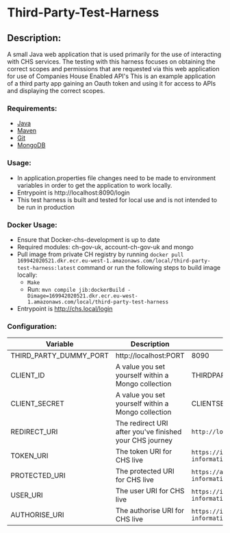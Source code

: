 # Third-Party-Test-Harness

## Description:
A small Java web application that is used primarily for the use of interacting with CHS services. The testing with this harness focuses on obtaining the correct scopes and permissions that are requested via this web application for use of Companies House Enabled API's
This is an example application of a third party app gaining an Oauth token and using it for access to APIs and displaying the correct scopes.

### Requirements:
- [Java](https://www.oracle.com/java/technologies/javase-jdk11-downloads.html)
- [Maven](https://maven.apache.org/download.cgi)
- [Git](https://git-scm.com/downloads)
- [MongoDB](https://www.mongodb.com)

### Usage:
* In application.properties file changes need to be made to environment variables in order to get the application to work locally.
* Entrypoint is http://localhost:8090/login
* This test harness is built and tested for local use and is not intended to be run in production

### Docker Usage:
* Ensure that Docker-chs-development is up to date 
* Required modules: ch-gov-uk, account-ch-gov-uk and mongo
* Pull image from private CH registry by running `docker pull 169942020521.dkr.ecr.eu-west-1.amazonaws.com/local/third-party-test-harness:latest` command or run the following steps to build image locally: 
  * `Make`
  * Run: `mvn compile jib:dockerBuild -Dimage=169942020521.dkr.ecr.eu-west-1.amazonaws.com/local/third-party-test-harness`
* Entrypoint is http://chs.local/login

### Configuration:
Variable                          | Description                                                          | Example                                                              
--------------------------------- | -------------------------------------------------------------------- | -------------------
THIRD_PARTY_DUMMY_PORT            | http://localhost:PORT                                                | 8090                                                                 
CLIENT_ID                         | A value you set yourself within a Mongo collection                   | THIRDPARTYCLIENT                                       
CLIENT_SECRET                     | A value you set yourself within a Mongo collection                   | CLIENTSECRET 
REDIRECT_URI                      | The redirect URI after you've finished your CHS journey              | `http://localhost:8090/redirect`                                       
TOKEN_URI                         | The token URI for CHS live                                           | `https://identity.company-information.service.gov.uk/oauth2/token`     
PROTECTED_URI                     | The protected URI for CHS live                                       | `https://api.company-information.service.gov.uk/company`               
USER_URI                          | The user URI for CHS live                                            | `https://identity.company-information.service.gov.uk/user/profile`     
AUTHORISE_URI                     | The authorise URI for CHS live                                       | `https://identity.company-information.service.gov.uk/oauth2/authorise` 
